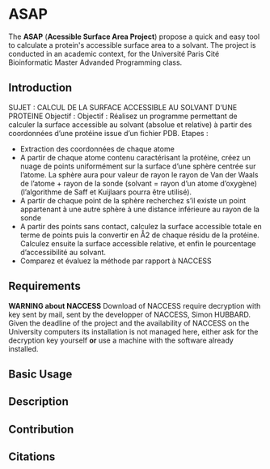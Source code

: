 # ASAP

The **ASAP** (**Acessible Surface Area Project**) propose a quick and easy tool to calculate a protein's accessible surface area to a solvant. The project is conducted in an academic context, for the Université Paris Cité Bioinformatic Master Advanded Programming class.

## Introduction

SUJET : CALCUL DE LA SURFACE ACCESSIBLE AU SOLVANT D’UNE PROTEINE
Objectif : Objectif : Réalisez un programme permettant de calculer la surface accessible au solvant 
(absolue et relative) à partir des coordonnées d’une protéine issue d’un fichier PDB. 
Etapes :
- Extraction des coordonnées de chaque atome 
- A partir de chaque atome contenu caractérisant la protéine, créez un nuage de points uniformément 
sur la surface d’une sphère centrée sur l’atome. La sphère aura pour valeur de rayon le rayon de Van 
der Waals de l’atome + rayon de la sonde (solvant = rayon d’un atome d’oxygène) (l’algorithme de 
Saff et Kuijlaars pourra être utilisé).
- A partir de chaque point de la sphère recherchez s’il existe un point appartenant à une autre sphère 
à une distance inférieure au rayon de la sonde 
- A partir des points sans contact, calculez la surface accessible totale en terme de points puis la 
convertir en Å2
 de chaque résidu de la protéine. Calculez ensuite la surface accessible relative, et 
enfin le pourcentage d’accessibilité au solvant.
- Comparez et évaluez la méthode par rapport à NACCESS

## Requirements

**WARNING about NACCESS**
Download of NACCESS require decryption with key sent by mail, sent by the developper of NACCESS, Simon HUBBARD. Given the deadline of the project and the availability of NACCESS on the University computers its installation is not managed here, either ask for the decryption key yourself **or** use a machine with the software already installed.

## Basic Usage

## Description

## Contribution

## Citations

